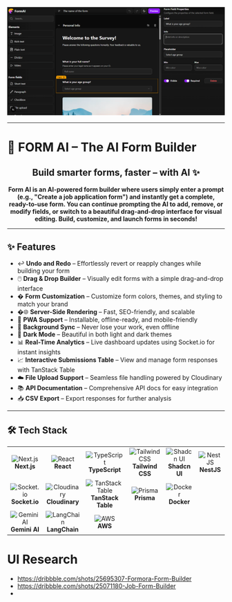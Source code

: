   <img src='./docs/image.png' />
  <hr/>

# 📝 FORM AI – The AI Form Builder

<h2 align="center">Build smarter forms, faster – with AI ✨</h2>

<p align="center">
  <b>Form AI is an AI-powered form builder where users simply enter a prompt (e.g., "Create a job application form") and instantly get a complete, ready-to-use form. You can continue prompting the AI to add, remove, or modify fields, or switch to a beautiful drag-and-drop interface for visual editing. Build, customize, and launch forms in seconds!</b>
</p>

---

## ✨ Features

- ↩️ <b>Undo and Redo</b> – Effortlessly revert or reapply changes while building your form
- 🖱️ <b>Drag & Drop Builder</b> – Visually edit forms with a simple drag-and-drop interface
- � <b>Form Customization</b> – Customize form colors, themes, and styling to match your brand
- �🌐 <b>Server-Side Rendering</b> – Fast, SEO-friendly, and scalable
- 📱 <b>PWA Support</b> – Installable, offline-ready, and mobile-friendly
- 🔄 <b>Background Sync</b> – Never lose your work, even offline
- 🌙 <b>Dark Mode</b> – Beautiful in both light and dark themes
- 📊 <b>Real-Time Analytics</b> – Live dashboard updates using Socket.io for instant insights
- 📈 <b>Interactive Submissions Table</b> – View and manage form responses with TanStack Table
- ☁️ <b>File Upload Support</b> – Seamless file handling powered by Cloudinary
- 📚 <b>API Documentation</b> – Comprehensive API docs for easy integration
- 📥 <b>CSV Export</b> – Export responses for further analysis

---

## 🛠️ Tech Stack

<table>
  <tr>
    <td align="center"><img src="https://cdn.jsdelivr.net/gh/devicons/devicon/icons/nextjs/nextjs-original.svg" height="32" alt="Next.js" /><br/><b>Next.js</b></td>
    <td align="center"><img src="https://cdn.jsdelivr.net/gh/devicons/devicon/icons/react/react-original.svg" height="32" alt="React" /><br/><b>React</b></td>
    <td align="center"><img src="https://cdn.jsdelivr.net/gh/devicons/devicon/icons/typescript/typescript-original.svg" height="32" alt="TypeScript" /><br/><b>TypeScript</b></td>
    <td align="center"><img src="https://cdn.jsdelivr.net/gh/devicons/devicon/icons/tailwindcss/tailwindcss-original.svg" height="32" alt="Tailwind CSS" /><br/><b>Tailwind CSS</b></td>
    <td align="center"><img src="https://raw.githubusercontent.com/shadcn/ui/main/apps/www/public/favicon.ico" height="32" alt="Shadcn UI" /><br/><b>Shadcn UI</b></td>
    <!-- <td align="center"><img src="https://raw.githubusercontent.com/simple-dnd/simple-dnd/main/logo.svg" height="32" alt="Simple DND" /><br/><b>Simple DND</b></td> -->
    <td align="center"><img src="https://cdn.jsdelivr.net/gh/devicons/devicon/icons/nestjs/nestjs-original.svg" height="32" alt="NestJS" /><br/><b>NestJS</b></td>
  </tr>
  <tr>
    <td align="center"><img src="https://cdn.jsdelivr.net/gh/devicons/devicon/icons/socketio/socketio-original.svg" height="32" alt="Socket.io" /><br/><b>Socket.io</b></td>
    <td align="center"><img src="https://res.cloudinary.com/cloudinary/image/upload/c_scale,w_32/v1/logo/for_white_bg/cloudinary_icon_for_white_bg.svg" height="32" alt="Cloudinary" /><br/><b>Cloudinary</b></td>
    <td align="center"><img src="https://raw.githubusercontent.com/TanStack/table/main/media/repo-header.png" height="32" alt="TanStack Table" /><br/><b>TanStack Table</b></td>
    <td align="center"><img src="https://cdn.jsdelivr.net/gh/devicons/devicon/icons/prisma/prisma-original.svg" height="32" alt="Prisma" /><br/><b>Prisma</b></td>
    <td align="center"><img src="https://cdn.jsdelivr.net/gh/devicons/devicon/icons/docker/docker-original.svg" height="32" alt="Docker" /><br/><b>Docker</b></td>
  </tr>
  <tr>
    <td align="center"><img src="https://brandlogos.net/wp-content/uploads/2025/03/gemini_icon-logo_brandlogos.net_bqzeu-512x512.png" height="32" alt="Gemini AI" /><br/><b>Gemini AI</b></td>
    <td align="center"><img src="https://avatars.githubusercontent.com/u/126733545?s=32&v=4" height="32" alt="LangChain" /><br/><b>LangChain</b></td>
    <td align="center"><img src="https://cdn.jsdelivr.net/gh/devicons/devicon/icons/amazonwebservices/amazonwebservices-original-wordmark.svg" height="32" alt="AWS" /><br/><b>AWS</b></td>
  </tr>
</table>

# UI Research
- https://dribbble.com/shots/25695307-Formora-Form-Builder
- https://dribbble.com/shots/25071180-Job-Form-Builder
- 